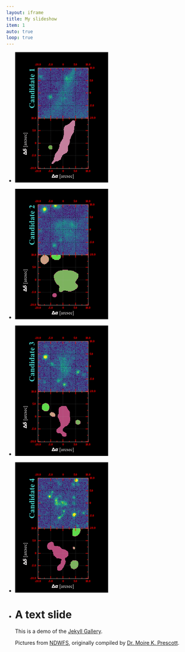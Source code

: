 ```yaml
---
layout: iframe
title: My slideshow
item: 1
auto: true
loop: true
---
```


* ![Blob Candidate 1](ndwfs_candidates/candidate_0.png)
* ![Blob Candidate 2](ndwfs_candidates/candidate_1.png)
* ![Blob Candidate 3](ndwfs_candidates/candidate_2.png)
* ![Blob Candidate 4](ndwfs_candidates/candidate_3.png)
* # A text slide
  This is a demo of the [Jekyll Gallery](http://lexoyo.me/jekyll-slideshow/).
  
  Pictures from [NDWFS](https://unsplash.com/collections/curated/93), originally compiled by [Dr. Moire K. Prescott](http://designerfund.com).


